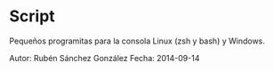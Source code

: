 Script
======

Pequeños programitas para la consola Linux (zsh y bash) y Windows.

Autor: Rubén Sánchez González
Fecha: 2014-09-14
